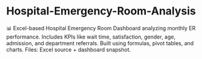 # Hospital-Emergency-Room-Analysis
📊 Excel-based Hospital Emergency Room Dashboard analyzing monthly ER performance. Includes KPIs like wait time, satisfaction, gender, age, admission, and department referrals. Built using formulas, pivot tables, and charts. Files: Excel source + dashboard snapshot.
